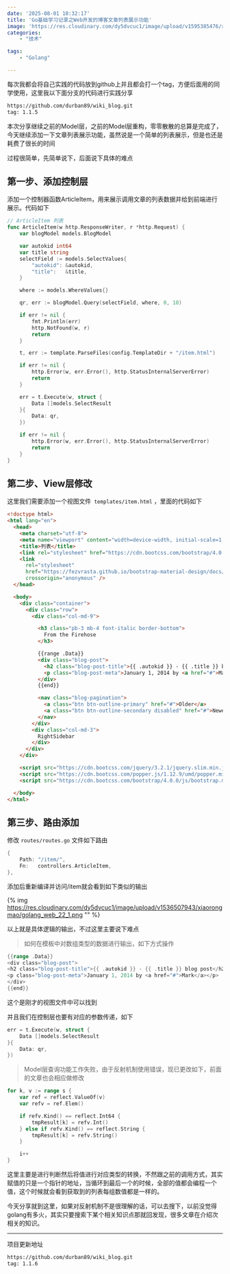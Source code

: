 ```yaml
---
date: '2025-08-01 10:32:17'
title: 'Go基础学习记录之Web开发的博客文章列表展示功能'
image: 'https://res.cloudinary.com/dy5dvcuc1/image/upload/v1595385476/xiaorongmao/golang.jpg'
categories:
    - "技术"

tags:
    - "Golang"

---
```


每次我都会将自己实践的代码放到github上并且都会打一个tag，方便后面用的同学使用，这里我以下面分支的代码进行实践分享

```bash
https://github.com/durban89/wiki_blog.git
tag: 1.1.5
```

本次分享继续之前的Model层，之前的Model层重构，零零散散的总算是完成了，今天继续添加一下文章列表展示功能，虽然说是一个简单的列表展示，但是也还是耗费了很长的时间

过程很简单，先简单说下，后面说下具体的难点

## 第一步、添加控制层

添加一个控制器函数ArticleItem，用来展示调用文章的列表数据并给到前端进行展示。代码如下

```go
// ArticleItem 列表
func ArticleItem(w http.ResponseWriter, r *http.Request) {
	var blogModel models.BlogModel

	var autokid int64
	var title string
	selectField := models.SelectValues{
		"autokid": &autokid,
		"title":   &title,
	}

	where := models.WhereValues{}

	qr, err := blogModel.Query(selectField, where, 0, 10)

	if err != nil {
		fmt.Println(err)
		http.NotFound(w, r)
		return
	}

	t, err := template.ParseFiles(config.TemplateDir + "/item.html")

	if err != nil {
		http.Error(w, err.Error(), http.StatusInternalServerError)
		return
	}

	err = t.Execute(w, struct {
		Data []models.SelectResult
	}{
		Data: qr,
	})

	if err != nil {
		http.Error(w, err.Error(), http.StatusInternalServerError)
		return
	}
}
```

## 第二步、View层修改

这里我们需要添加一个视图文件` templates/item.html` ，里面的代码如下

```html
<!doctype html>
<html lang="en">
  <head>
    <meta charset="utf-8">
    <meta name="viewport" content="width=device-width, initial-scale=1, shrink-to-fit=no">
    <title>列表</title>
    <link rel="stylesheet" href="https://cdn.bootcss.com/bootstrap/4.0.0/css/bootstrap.min.css" integrity="sha384-Gn5384xqQ1aoWXA+058RXPxPg6fy4IWvTNh0E263XmFcJlSAwiGgFAW/dAiS6JXm" crossorigin="anonymous">
    <link
      rel="stylesheet"
      href="https://fezvrasta.github.io/bootstrap-material-design/docs/4.0/examples/blog/blog.css"
      crossorigin="anonymous" />
  </head>

  <body>
    <div class="container">
      <div class="row">
        <div class="col-md-9">

          <h3 class="pb-3 mb-4 font-italic border-bottom">
            From the Firehose
          </h3>

          {{range .Data}}
          <div class="blog-post">
            <h2 class="blog-post-title">{{ .autokid }} - {{ .title }} blog post</h2>
            <p class="blog-post-meta">January 1, 2014 by <a href="#">Mark</a></p>
          </div>
          {{end}}

          <nav class="blog-pagination">
            <a class="btn btn-outline-primary" href="#">Older</a>
            <a class="btn btn-outline-secondary disabled" href="#">Newer</a>
          </nav>
        </div>
        <div class="col-md-3">
          RightSidebar
        </div>
      </div>
    </div>

    <script src="https://cdn.bootcss.com/jquery/3.2.1/jquery.slim.min.js" integrity="sha384-KJ3o2DKtIkvYIK3UENzmM7KCkRr/rE9/Qpg6aAZGJwFDMVNA/GpGFF93hXpG5KkN" crossorigin="anonymous"></script>
    <script src="https://cdn.bootcss.com/popper.js/1.12.9/umd/popper.min.js" integrity="sha384-ApNbgh9B+Y1QKtv3Rn7W3mgPxhU9K/ScQsAP7hUibX39j7fakFPskvXusvfa0b4Q" crossorigin="anonymous"></script>
    <script src="https://cdn.bootcss.com/bootstrap/4.0.0/js/bootstrap.min.js" integrity="sha384-JZR6Spejh4U02d8jOt6vLEHfe/JQGiRRSQQxSfFWpi1MquVdAyjUar5+76PVCmYl" crossorigin="anonymous"></script>

  </body>
</html>
```

## 第三步、路由添加

修改 `routes/routes.go` 文件如下路由

```go
{
    Path: "/item/",
    Fn:   controllers.ArticleItem,
},
```

添加后重新编译并访问/item就会看到如下类似的输出

{% img https://res.cloudinary.com/dy5dvcuc1/image/upload/v1536507943/xiaorongmao/golang_web_22_1.png "" %}


以上就是具体逻辑的输出，不过这里主要说下难点

> 如何在模板中对数组类型的数据进行输出，如下方式操作

```go
{{range .Data}}
<div class="blog-post">
<h2 class="blog-post-title">{{ .autokid }} - {{ .title }} blog post</h2>
<p class="blog-post-meta">January 1, 2014 by <a href="#">Mark</a></p>
</div>
{{end}}
```

这个是刚才的视图文件中可以找到

并且我们在控制层也要有对应的参数传递，如下

```go
err = t.Execute(w, struct {
    Data []models.SelectResult
}{
    Data: qr,
})
```

> Model层查询功能工作失败，由于反射机制使用错误，现已更改如下，前面的文章也会相应做修改

```go
for k, v := range s {
	var ref = reflect.ValueOf(v)
	var refv = ref.Elem()

	if refv.Kind() == reflect.Int64 {
		tmpResult[k] = refv.Int()
	} else if refv.Kind() == reflect.String {
		tmpResult[k] = refv.String()
	}

	i++
}
```

这里主要是进行判断然后将值进行对应类型的转换，不然跟之前的调用方式，其实赋值的只是一个指针的地址，当循环到最后一个的时候，全部的值都会编程一个值，这个时候就会看到获取到的列表每组数值都是一样的。

今天分享就到这里，如果对反射机制不是很理解的话，可以去搜下，以前没觉得golang有多火，其实只要搜索下某个相关知识点那就回发现，很多文章在介绍次相关的知识。

---

项目更新地址

```bash
https://github.com/durban89/wiki_blog.git
tag: 1.1.6
```
